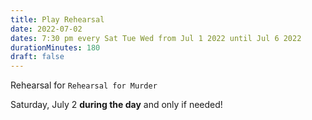 ```yaml
---
title: Play Rehearsal
date: 2022-07-02
dates: 7:30 pm every Sat Tue Wed from Jul 1 2022 until Jul 6 2022
durationMinutes: 180
draft: false
---
```

Rehearsal for `Rehearsal for Murder`

Saturday, July 2 **during the day** and only if needed!
